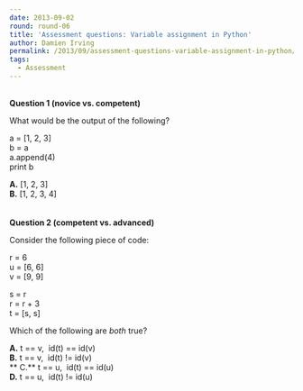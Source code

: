 ```yaml
---
date: 2013-09-02
round: round-06
title: 'Assessment questions: Variable assignment in Python'
author: Damien Irving
permalink: /2013/09/assessment-questions-variable-assignment-in-python/
tags:
  - Assessment
---
```

&nbsp;  
**Question 1 (novice vs. competent)**

What would be the output of the following?

a = [1, 2, 3]  
b = a  
a.append(4)  
print b

**A.** [1, 2, 3]  
**B.** [1, 2, 3, 4]  
&nbsp;  
&nbsp;  
**Question 2 (competent vs. advanced)**

Consider the following piece of code:

r = 6  
u = [6, 6]  
v = [9, 9]

s = r  
r = r + 3  
t = [s, s]

Which of the following are *both* true?

**A.** t == v,  id(t) == id(v)  
**B.** t == v,  id(t) != id(v)  
** C.** t == u,  id(t) == id(u)  
**D.** t == u,  id(t) != id(u)  
&nbsp;
